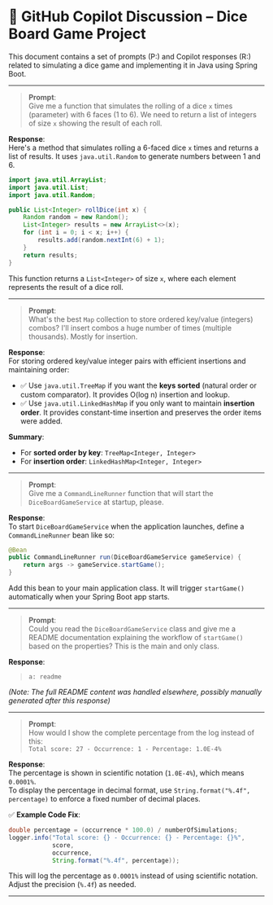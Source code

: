 # 💬 GitHub Copilot Discussion – Dice Board Game Project

This document contains a set of prompts (P:) and Copilot responses (R:) related to simulating a dice game and implementing it in Java using Spring Boot.

---

> **Prompt**:  
> Give me a function that simulates the rolling of a dice `x` times (parameter) with 6 faces (1 to 6). We need to return a list of integers of size `x` showing the result of each roll.

**Response**:  
Here's a method that simulates rolling a 6-faced dice `x` times and returns a list of results. It uses `java.util.Random` to generate numbers between 1 and 6.

```java
import java.util.ArrayList;
import java.util.List;
import java.util.Random;

public List<Integer> rollDice(int x) {
    Random random = new Random();
    List<Integer> results = new ArrayList<>(x);
    for (int i = 0; i < x; i++) {
        results.add(random.nextInt(6) + 1);
    }
    return results;
}
```

This function returns a `List<Integer>` of size `x`, where each element represents the result of a dice roll.

---

> **Prompt**:  
> What's the best `Map` collection to store ordered key/value (integers) combos? I'll insert combos a huge number of times (multiple thousands). Mostly for insertion.

**Response**:  
For storing ordered key/value integer pairs with efficient insertions and maintaining order:

- ✅ Use `java.util.TreeMap` if you want the **keys sorted** (natural order or custom comparator). It provides O(log n) insertion and lookup.
- ✅ Use `java.util.LinkedHashMap` if you only want to maintain **insertion order**. It provides constant-time insertion and preserves the order items were added.

**Summary**:
- For **sorted order by key**: `TreeMap<Integer, Integer>`
- For **insertion order**: `LinkedHashMap<Integer, Integer>`

---

> **Prompt**:  
> Give me a `CommandLineRunner` function that will start the `DiceBoardGameService` at startup, please.

**Response**:  
To start `DiceBoardGameService` when the application launches, define a `CommandLineRunner` bean like so:

```java
@Bean
public CommandLineRunner run(DiceBoardGameService gameService) {
    return args -> gameService.startGame();
}
```

Add this bean to your main application class. It will trigger `startGame()` automatically when your Spring Boot app starts.

---

> **Prompt**:  
> Could you read the `DiceBoardGameService` class and give me a README documentation explaining the workflow of `startGame()` based on the properties? This is the main and only class.

**Response**:
> `a: readme`

_(Note: The full README content was handled elsewhere, possibly manually generated after this response)_

---

> **Prompt**:  
> How would I show the complete percentage from the log instead of this:  
> `Total score: 27 - Occurrence: 1 - Percentage: 1.0E-4%`

**Response**:  
The percentage is shown in scientific notation (`1.0E-4%`), which means `0.0001%`.  
To display the percentage in decimal format, use `String.format("%.4f", percentage)` to enforce a fixed number of decimal places.

✅ **Example Code Fix**:
```java
double percentage = (occurrence * 100.0) / numberOfSimulations;
logger.info("Total score: {} - Occurrence: {} - Percentage: {}%",
            score,
            occurrence,
            String.format("%.4f", percentage));
```

This will log the percentage as `0.0001%` instead of using scientific notation.  
Adjust the precision (`%.4f`) as needed.

---
